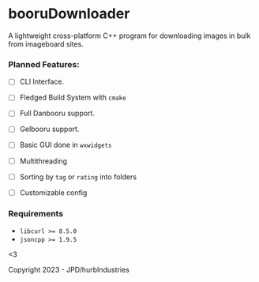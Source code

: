 # booruDownloader

A lightweight cross-platform C++ program for downloading images in bulk from imageboard sites.

### Planned Features:

* [ ] CLI Interface.
* [ ] Fledged Build System with `cmake`
* [ ] Full Danbooru support.
* [ ] Gelbooru support.
* [ ] Basic GUI done in `wxwidgets`
* [ ] Multithreading
* [ ] Sorting by `tag` or `rating` into folders
* [ ] Customizable config


### Requirements

* `libcurl >= 8.5.0`
* `jsoncpp >= 1.9.5`

<3

Copyright 2023 - JPD/hurbIndustries
